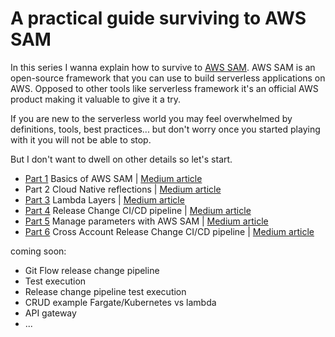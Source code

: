 # A practical guide surviving to AWS SAM

In this series I wanna explain how to survive to [AWS SAM](https://github.com/awslabs/serverless-application-model).
AWS SAM is an open-source framework that you can use to build serverless applications on AWS. Opposed to other tools like 
serverless framework it's an official AWS product making it valuable to give it a try.

If you are new to the serverless world you may feel overwhelmed by definitions, tools, best practices... but don't worry once you started 
playing with it you will not be able to stop.

But I don't want to dwell on other details so let's start.

- [Part 1](sam) Basics of AWS SAM | [Medium article](https://aws.plainenglish.io/in-this-series-ill-try-explain-how-to-survive-to-aws-sam-don-t-get-me-wrong-i-really-like-this-3c1ff2dfca68?source=friends_link&sk=4c285b5078d87c927ff72f718021d5d5)
- Part 2 Cloud Native reflections |  [Medium article](https://aws.plainenglish.io/a-practical-guide-surviving-to-aws-sam-part-2-332c2e0c0c68?source=friends_link&sk=248fe1154a8068cf1554b9dfcda08f1a)
- [Part 3](layers)  Lambda Layers | [Medium article](https://aws.plainenglish.io/a-practical-guide-surviving-aws-sam-part-3-lambda-layers-8a55eb5d2cbe?source=friends_link&sk=26197a231ee55de2f4ee63ea7f1032f0)
- [Part 4](release_change) Release Change CI/CD pipeline | [Medium article](https://aws.plainenglish.io/a-practical-guide-to-surviving-aws-sam-9a1070c8b3e8?source=friends_link&sk=eb969cfaaf5aecc9048875afdda3942e)
- [Part 5](parameters) Manage parameters with AWS SAM | [Medium article](https://aws.plainenglish.io/a-practical-guide-to-surviving-aws-sam-d8ab141b3d25?source=friends_link&sk=f0d787fbe47ed8f9d89ac150494583f9)
- [Part 6](release_change) Cross Account Release Change CI/CD pipeline | [Medium article]()

coming soon: 
- Git Flow release change  pipeline
- Test execution
- Release change pipeline test execution  
- CRUD example Fargate/Kubernetes vs lambda 
- API gateway
- ...
